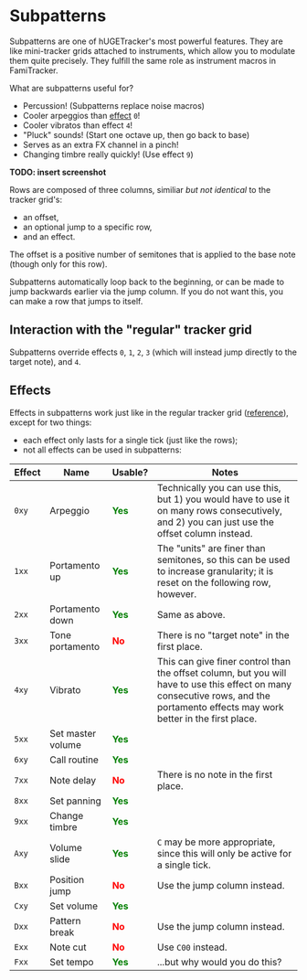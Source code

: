 # Subpatterns

Subpatterns are one of hUGETracker's most powerful features.
They are like mini-tracker grids attached to instruments, which allow you to modulate them quite precisely.
They fulfill the same role as instrument macros in FamiTracker.

What are subpatterns useful for?
- Percussion! (Subpatterns replace noise macros)
- Cooler arpeggios than [effect](./effect-reference.md) `0`!
- Cooler vibratos than effect `4`!
- "Pluck" sounds! (Start one octave up, then go back to base)
- Serves as an extra FX channel in a pinch!
- Changing timbre really quickly! (Use effect `9`)

**TODO: insert screenshot**

Rows are composed of three columns, similiar *but not identical* to the tracker grid's:
- an offset,
- an optional jump to a specific row,
- and an effect.

The offset is a positive number of semitones that is applied to the base note (though only for this row).

Subpatterns automatically loop back to the beginning, or can be made to jump backwards earlier via the jump column.
If you do not want this, you can make a row that jumps to itself.

## Interaction with the "regular" tracker grid

Subpatterns override effects `0`, `1`, `2`, `3` (which will instead jump directly to the target note), and `4`.

## Effects

Effects in subpatterns work just like in the regular tracker grid ([reference](./effect-reference.md)), except for two things:
- each effect only lasts for a single tick (just like the rows);
- not all effects can be used in subpatterns:

<style>.y { color: green; } .n { color: red; }</style>

Effect | Name              | Usable?              | Notes
-------|-------------------|----------------------|-------
`0xy`  | Arpeggio          | <b class="y">Yes</b> | Technically you can use this, but 1) you would have to use it on many rows consecutively, and 2) you can just use the offset column instead.
`1xx`  | Portamento up     | <b class="y">Yes</b> | The "units" are finer than semitones, so this can be used to increase granularity; it is reset on the following row, however.
`2xx`  | Portamento down   | <b class="y">Yes</b> | Same as above.
`3xx`  | Tone portamento   | <b class="n">No</b>  | There is no "target note" in the first place.
`4xy`  | Vibrato           | <b class="y">Yes</b> | This can give finer control than the offset column, but you will have to use this effect on many consecutive rows, and the portamento effects may work better in the first place.
`5xx`  | Set master volume | <b class="y">Yes</b> |
`6xy`  | Call routine      | <b class="y">Yes</b> |
`7xx`  | Note delay        | <b class="n">No</b>  | There is no note in the first place.
`8xx`  | Set panning       | <b class="y">Yes</b> |
`9xx`  | Change timbre     | <b class="y">Yes</b> |
`Axy`  | Volume slide      | <b class="y">Yes</b> | `C` may be more appropriate, since this will only be active for a single tick.
`Bxx`  | Position jump     | <b class="n">No</b>  | Use the jump column instead.
`Cxy`  | Set volume        | <b class="y">Yes</b> |
`Dxx`  | Pattern break     | <b class="n">No</b>  | Use the jump column instead.
`Exx`  | Note cut          | <b class="n">No</b>  | Use `C00` instead.
`Fxx`  | Set tempo         | <b class="y">Yes</b> | ...but why would you do this?
